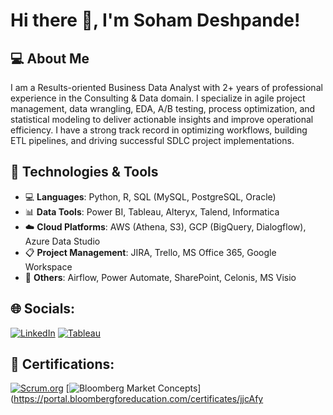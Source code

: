 # Hi there 👋, I'm Soham Deshpande!

## 💻 About Me
I am a Results-oriented Business Data Analyst with 2+ years of professional experience in the Consulting & Data domain. I specialize in agile project management, data wrangling, EDA, A/B testing, process optimization, and statistical modeling to deliver actionable insights and improve operational efficiency. I have a strong track record in optimizing workflows, building ETL pipelines, and driving successful SDLC project implementations.

## 🔧 Technologies & Tools
- 💻 **Languages**: Python, R, SQL (MySQL, PostgreSQL, Oracle)
- 📊 **Data Tools**: Power BI, Tableau, Alteryx, Talend, Informatica
- ☁️ **Cloud Platforms**: AWS (Athena, S3), GCP (BigQuery, Dialogflow), Azure Data Studio
- 📋 **Project Management**: JIRA, Trello, MS Office 365, Google Workspace
- 🧩 **Others**: Airflow, Power Automate, SharePoint, Celonis, MS Visio


## 🌐 Socials:
[![LinkedIn](https://img.shields.io/badge/LinkedIn-0077B5?style=for-the-badge&logo=linkedin&logoColor=white)](https://www.linkedin.com/in/soham-d148)
[![Tableau](https://img.shields.io/badge/Tableau-E97627?style=for-the-badge&logo=Tableau&logoColor=white)](https://public.tableau.com/app/profile/soham.ramesh.deshpande/vizzes)

## 📜 Certifications:

[![Scrum.org](https://img.shields.io/badge/Professional_Scrum_Master_I-0075CA?style=for-the-badge&logo=scrum&logoColor=white)](https://www.scrum.org/user/1104005)
[![Bloomberg Market Concepts](https://img.shields.io/badge/Bloomberg_Market_Concepts-0071C5?style=for-the-badge&logo=bloomberg&logoColor=white)](https://portal.bloombergforeducation.com/certificates/jjcAfy
